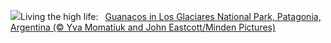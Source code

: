 ![](https://www.bing.com/th?id=OHR.PatagoniaGuanaco_EN-US0251074250_UHD.jpg&w=1000)Living the high life:&nbsp;&ensp;[Guanacos in Los Glaciares National Park, Patagonia, Argentina (© Yva Momatiuk and John Eastcott/Minden Pictures)](https://www.bing.com/th?id=OHR.PatagoniaGuanaco_EN-US0251074250_UHD.jpg)
<br><br/>
